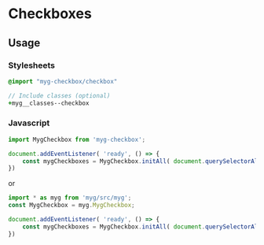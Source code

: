 # Checkboxes

## Usage

### Stylesheets

```sass
@import "myg-checkbox/checkbox"

// Include classes (optional)
+myg__classes--checkbox
```

### Javascript

```js
import MygCheckbox from 'myg-checkbox';

document.addEventListener( 'ready', () => {
    const mygCheckboxes = MygCheckbox.initAll( document.querySelectorAll('.myg-checkbox'), {} );
})
```

or

```js
import * as myg from 'myg/src/myg';
const MygCheckbox = myg.MygCheckbox;

document.addEventListener( 'ready', () => {
    const mygCheckboxes = MygCheckbox.initAll( document.querySelectorAll('.myg-checkbox'), {} );
})
```
